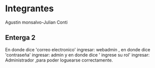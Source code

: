 # Integrantes 
Agustin monsalvo-Julian Conti
## Enterga 2
En donde dice 'correo electronico' ingresar: webadmin , en donde dice 'contraseña' ingresar: admin y en donde dice ' ingrese su rol' ingresar: Administrador ,para poder loguearse correctamente.


